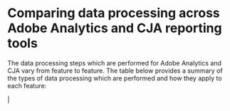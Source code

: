 # Comparing data processing across Adobe Analytics and CJA reporting tools

The data processing steps which are performed for Adobe Analytics and CJA vary from feature to feature. The table below provides a summary of the types of data processing which are performed and how they apply to each feature:

| 
